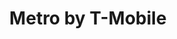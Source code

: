 ---
title: "Metro by T-Mobile"
url: /chicago/metro-by-t-mobile-south-archer-avenue/
shop: mobile phone
---